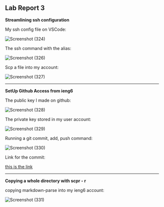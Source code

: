 ## Lab Report 3

**Streamlining ssh configuration**

My ssh config file on VSCode:

![Screenshot (324)](https://user-images.githubusercontent.com/103283836/167752544-1d6aea55-d0ac-4f02-8ae8-e65fe57e79cd.png)

The ssh command with the alias:

![Screenshot (326)](https://user-images.githubusercontent.com/103283836/167752952-f6d5de40-45f2-489d-9076-1bc119a21aa7.png)

Scp a file into my account:

![Screenshot (327)](https://user-images.githubusercontent.com/103283836/167753096-b79341d9-b95e-42ad-b8b4-60647f3f0b76.png)

---
**SetUp Github Access from ieng6**

The public key I made on github:

![Screenshot (328)](https://user-images.githubusercontent.com/103283836/167756477-ee50bedf-5a45-4a20-b3ac-54e0cdd44d76.png)

The private key stored in my user account:

![Screenshot (329)](https://user-images.githubusercontent.com/103283836/167753797-a9027102-a68f-4b06-8781-7de9d0e6f490.png)

Running a git commit, add, push command:

![Screenshot (330)](https://user-images.githubusercontent.com/103283836/167755282-53e5f8da-c0be-4eb4-914a-f8ddc01c88ef.png)

Link for the commit:

[this is the link](https://github.com/scruzortiz/cse15l-lab-reports.git)

---
**Copying a whole directory with scpr - r**

copying markdown-parse into my ieng6 account:

![Screenshot (331)](https://user-images.githubusercontent.com/103283836/167753846-b440dc04-ac3d-4a58-94eb-cb311389a48e.png)
